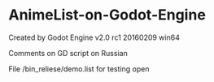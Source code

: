 # AnimeList-on-Godot-Engine

Created by Godot Engine v2.0 rc1 20160209 win64

Comments on GD script on Russian

File /bin_reliese/demo.list for testing open
